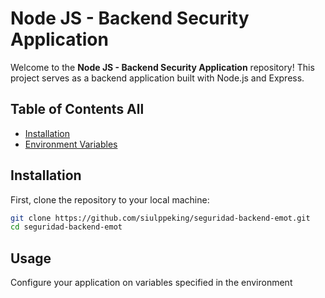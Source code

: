 # Node JS - Backend Security Application

Welcome to the **Node JS - Backend Security Application** repository! This project serves as a backend application built with Node.js and Express. 

## Table of Contents All

- [Installation](#installation)
- [Environment Variables](#environment-variables)

## Installation

First, clone the repository to your local machine:

```bash
git clone https://github.com/siulppeking/seguridad-backend-emot.git
cd seguridad-backend-emot
```

## Usage

Configure your application on variables specified in the environment